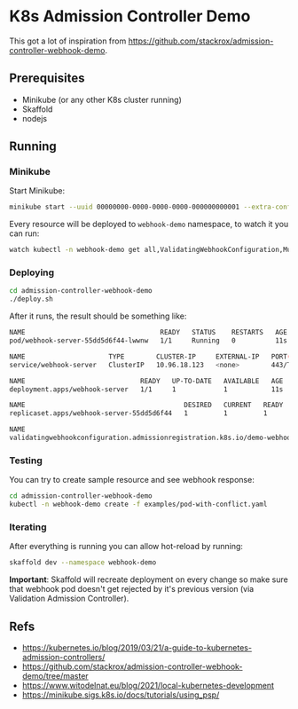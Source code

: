 # K8s Admission Controller Demo

This got a lot of inspiration from https://github.com/stackrox/admission-controller-webhook-demo.

## Prerequisites

* Minikube (or any other K8s cluster running)
* Skaffold
* nodejs

## Running

### Minikube

Start Minikube:

```bash
minikube start --uuid 00000000-0000-0000-0000-000000000001 --extra-config=apiserver.enable-admission-plugins=ValidatingAdmissionWebhook
```

Every resource will be deployed to `webhook-demo` namespace, to watch it you can run:

```bash
watch kubectl -n webhook-demo get all,ValidatingWebhookConfiguration,MutatingWebhookConfiguration
```

### Deploying

```bash
cd admission-controller-webhook-demo
./deploy.sh
```

After it runs, the result should be something like:

```bash
NAME                                  READY   STATUS    RESTARTS   AGE
pod/webhook-server-55dd5d6f44-lwwnw   1/1     Running   0          11s

NAME                     TYPE        CLUSTER-IP     EXTERNAL-IP   PORT(S)   AGE
service/webhook-server   ClusterIP   10.96.18.123   <none>        443/TCP   11s

NAME                             READY   UP-TO-DATE   AVAILABLE   AGE
deployment.apps/webhook-server   1/1     1            1           11s

NAME                                        DESIRED   CURRENT   READY   AGE
replicaset.apps/webhook-server-55dd5d6f44   1         1         1       11s

NAME                                                                       WEBHOOKS   AGE
validatingwebhookconfiguration.admissionregistration.k8s.io/demo-webhook   1          6s
```

### Testing

You can try to create sample resource and see webhook response:

```bash
cd admission-controller-webhook-demo
kubectl -n webhook-demo create -f examples/pod-with-conflict.yaml
```

### Iterating

After everything is running you can allow hot-reload by running:

```bash
skaffold dev --namespace webhook-demo
```

**Important**: Skaffold will recreate deployment on every change so make sure that webhook pod doesn't get rejected by it's previous version (via Validation Admission Controller).

## Refs

* https://kubernetes.io/blog/2019/03/21/a-guide-to-kubernetes-admission-controllers/
* https://github.com/stackrox/admission-controller-webhook-demo/tree/master
* https://www.witodelnat.eu/blog/2021/local-kubernetes-development
* https://minikube.sigs.k8s.io/docs/tutorials/using_psp/